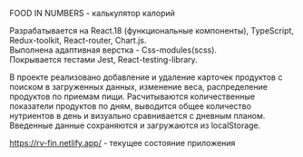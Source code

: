 FOOD IN NUMBERS - калькулятор калорий<br>

Разрабатывается на React.18 (функциональные компоненты), TypeScript, Redux-toolkit, React-router, Chart.js.<br>
Выполнена адаптивная верстка - Css-modules(scss).<br>
Покрывается тестами Jest, React-testing-library.

В проекте реализовано добавление и удаление карточек продуктов с поиском в загруженных данных, изменение веса, распределение продуктов по приемам пищи. Расчитываются количественные показатели продуктов по дням, выводится общее количество нутриентов в день и визуально сравнивается с дневным планом. Введенные данные сохраняются и загружаются из localStorage.

https://rv-fin.netlify.app/ - текущее состояние приложения
